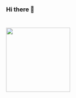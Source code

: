 ### Hi there 👋
<div align="left" style="margin: 40px 0">
    <a href="https://github.com/Forschung/github-profile-views-counter">
        <img width="175px" src="https://komarev.com/ghpvc/?username=osmancalisir&color=DE002D">
    </a>
</div>
<!--
**osmancalisir/osmancalisir** is a ✨ _special_ ✨ repository because its `README.md` (this file) appears on your GitHub profile.

Here are some ideas to get you started:

- 🔭 I’m currently working on ...
- 🌱 I’m currently learning ...
- 👯 I’m looking to collaborate on ...
- 🤔 I’m looking for help with ...
- 💬 Ask me about ...
- 📫 How to reach me: ...
- 😄 Pronouns: ...
- ⚡ Fun fact: ...
-->
